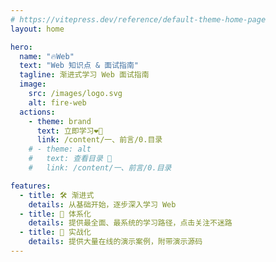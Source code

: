 ```yaml
---
# https://vitepress.dev/reference/default-theme-home-page
layout: home

hero:
  name: "🔥Web"
  text: "Web 知识点 & 面试指南"
  tagline: 渐进式学习 Web 面试指南
  image:
    src: /images/logo.svg
    alt: fire-web
  actions:
    - theme: brand
      text: 立即学习❤️‍🔥
      link: /content/一、前言/0.目录
    # - theme: alt
    #   text: 查看目录 👀
    #   link: /content/一、前言/0.目录

features:
  - title: 🛠️ 渐进式
    details: 从基础开始，逐步深入学习 Web
  - title: 🌈 体系化
    details: 提供最全面、最系统的学习路径，点击关注不迷路
  - title: 🚀 实战化
    details: 提供大量在线的演示案例，附带演示源码
---
```


